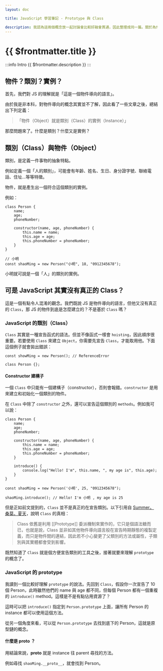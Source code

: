 ```yaml
---
layout: doc

title: JavaScript 學習筆記 - Prototype 與 Class

description: 我認為這兩個概念放一起討論會比較好融會貫通，因此整理成同一篇。關於為什麼 JS 需要有繼承與原型鏈，網路上有很多文章在說明緣由，我就不再贅述了。
---
```


# {{ $frontmatter.title }}

:::info Intro
{{ $frontmatter.description }}
:::

## 物件？類別？實例？

首先，我們對 JS 的理解就是「這是一個物件導向的語言」。

由於我是非本科，對物件導向的概念其實並不了解，因此看了一些文章之後，總結出下列定義：

> 「物件（Object）就是類別（Class）的實例（Instance）」

那麼問題來了。什麼是類別？什麼又是實例？

## 類別（Class）與物件（Object）

類別，是定義一件事物的抽象特點。

例如定義一個「人的類別」，可能會有年齡、姓名、生日、身分證字號、聯絡電話、住址…等等特徵。

物件，就是產生出一個符合這個類別的實例。

例如：

```js:line-numbers
class Person {
    name;
    age;
    phoneNumber;

    constructor(name, age, phoneNumber) {
        this.name = name;
        this.age = age;
        this.phoneNumber = phoneNumber;
    }
}

// 小明
const shaoMing = new Person("小明", 18, "0912345678");
```

小明就可說是一個「人」的類別的實例。

## 可是 JavaScript 其實沒有真正的 Class？

這是一個有點令人混淆的觀念。我們既說 JS 是物件導向的語言，但他又沒有真正的 `Class`，那 JS 的物件到底是怎麼建立的？不是基於 `Class` 嗎？

### JavaScript 的類別（Class）

`Class` 其實是一種宣告函式的語法。但並不像函式一樣會 `hoisting`，因此順序很重要。若要使用 `Class` 來建立 `Object`，你需要先宣告 `Class`，才能取用他。下面這個例子就會拋出錯誤：

```js:line-numbers
const showMing = new Person(); // ReferenceError

class Person {};
```

#### Constructor 建構子

一個 `Class` 中只能有一個建構子（constructor），否則會報錯。`constructor` 是用來建立和初始化一個類別的物件。

在 `Class` 中除了 `constructor` 之外，還可以宣告這個類別的 `methods`。例如我可以說：

```js:line-numbers
class Person {
    name;
    age;
    phoneNumber;

    constructor(name, age, phoneNumber) {
        this.name = name;
        this.age = age;
        this.phoneNumber = phoneNumber;
    }

    introduce() {
        console.log("Hello! I'm", this.name, ", my age is", this.age);
    }
}

const shaoMing = new Person('小明', 25, "0912345678");

shaoMing.introduce(); // Hello! I'm 小明 , my age is 25
```

但是正如前文提到的，`Class` 並不是真正的在宣告類別。以下引用自 [Summer。桑莫。夏天](https://www.cythilya.tw/2018/10/28/es6-class/)，說明 `Class` 的真相：

> Class 依舊是利用 [[Prototype]] 委派機制來實作的，它只是個語法糖而已，也就是說，Class 並非如其他物件導向語言般在宣告時期靜態的複製定義，而只是物件間的連結，因此若不小心變更了父類別的方法或屬性，子類別與其實體都會受到影響。

既然知道了 `Class` 就是個方便宣告類別的工具之後，接著就要來理解 `prototype` 的概念了。

### JavaScript 的 prototype

我讀到一個比較好理解 `prototype` 的說法。先回到 `Class`，假設你一次宣告了 10 個 Person，此時雖然他們的 name 與 age 都不同，但每個 Person 都有一個重複的 `introduce()` method。這樣是不是有點佔用資源了？

這時可以把 `introduce()` 指定到 `Person.prototype` 上面，讓所有 Person 的 instance 都可以使用這個方法。

從另一個角度來看，可以從 `Person.prototype` 去找到底下的 Person，這就是原型鏈的概念。

#### 什麼是 **proto** ？

用結論來說，**proto** 就是 instance 往 parent 尋找的方法。

例如尋找 `shaoMing.__proto__`，就會找到 Person。
